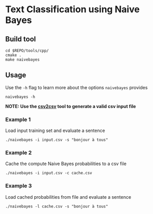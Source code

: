 # Text Classification using Naive Bayes

## Build tool
```
cd $REPO/tools/cpp/
cmake .
make naivebayes
```

## Usage

Use the `-h` flag to learn more about the options `naivebayes` provides
```
naivebayes -h
```

**NOTE: Use the [csv2csv](csv2csv) tool to generate a valid csv input file**

### Example 1
Load input training set and evaluate a sentence
```
./naivebayes -i input.csv -s "bonjour à tous"
```

### Example 2
Cache the compute Naive Bayes probabilities to a csv file
```
./naivebayes -i input.csv -c cache.csv
```

### Example 3
Load cached probabilities from file and evaluate a sentence
```
./naivebayes -l cache.csv -s "bonjour à tous"
```
